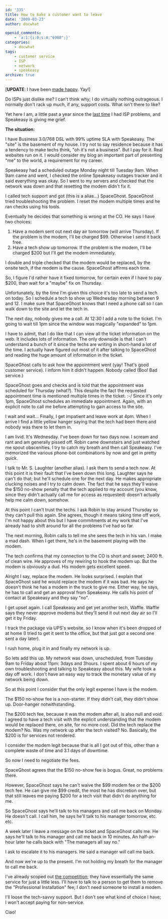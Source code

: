 ```yaml
---
id: '335'
title: How to make a customer want to leave
date: '2009-03-23'
author: docwhat

openid_comments:
    - 'a:1:{i:0;s:4:"6988";}'
categories:
    - docwhat
tags:
    - customer service
    - ISP
    - network
    - speakeasy
archive: true
---
```


\[<strong>UPDATE</strong>: I have been
[made happy](/how-speakeasy-made-it-better). Yay!\]

Do ISPs just dislike me? I can't think why; I do virtually nothing outrageous.
I normally don't rack up much, if any, support costs. What isn't there to
like?

Yet here I am, a little past a year since the [last time](/verizon-sucks/) I
had ISP problems, and Speakeasy is giving me grief.

**The situation:**

I have Business 3.0/768 DSL with 99% uptime SLA with Speakeasy. The "site" is
the basement of my house. I try not to say residence because it has a tendency
to make techs think, "oh it's not a business". But I pay for it. Real websites
run on it. I would consider my blog an important part of presenting "me" to
the world, a requirement for my career.

Speakeasy had a scheduled outage Monday night till Tuesday 9am. When 9am came
and went, I checked the online Speakeasy outages tracker and it said
everything was okay. So I went to my servers and checked that the network was
down and that resetting the modem didn't fix it.

I called tech support and got (this is a alias...) SpaceGhost. SpaceGhost
tried troubleshooting the problem. I reset the modem multiple times and he ran
checks using his tools.

Eventually he decides that something is wrong at the CO. He says I have two
choices:

1.  Have a modem sent out next day air tomorrow (will arrive Thursday). If the
    problem is the modem, I'll be charged \$99. Otherwise I send it back free.
2.  Have a tech show up tomorrow. If the problem is the modem, I'll be charged
    \$200 but I'll get the modem immediately.

I double and triple checked that the modem would be replaced, by the onsite
tech, if the modem is the cause. SpaceGhost affirms each time.

So, I figure I'd rather have it fixed tomorrow, for certain even if I have to
pay \$200, than wait for a "maybe" fix on Thursday.

Unfortunately, by the time I'm given this choice it's too late to send a tech
on today. So I schedule a tech to show up Wednesday morning between 9 and 12.
I make sure that SpaceGhost knows that I need a phone call so I can walk down
to the site and let the tech in.

The next day, nobody gives me a call. At 12:30 I add a note to the ticket. I'm
going to wait till 1pm since the window was magically "expanded" to 1pm.

I have to admit, that I do like that I can view all the ticket information on
the web. It includes lots of information. The only downside is that I can't
understand a bunch of it since the techs are writing in short-hand a lot of
the time. I actually have figured out most of it after talking to SpaceGhost
and reading the huge amount of information in the ticket.

SpaceGhost calls to ask how the appointment went (yay! That's good customer
service). I inform him it didn't happen. Nobody called (Boo! Bad service.)

SpaceGhost goes and checks and is told that the appointment was scheduled for
Thursday (what?). This despite the fact the requested appointment time is
mentioned multiple times in the ticket. :-/ Since it's only 1pm, SpaceGhost
schedules an immediate appointment. Again, with an explicit note to call me
before attempting to gain access to the site.

I wait and wait... Finally, I get impatient and leave work at 4pm. When I
arrive I find a little yellow hanger saying that the tech had been there and
nobody was there to let them in.

I am livid. It's Wednesday. I've been down for two days now. I scream and rant
and am generally pissed off. Robin came downstairs and just watched me spout
obscenities. I try to catch my breath and then call Speakeasy. I've memorized
the various phone-bot combinations by now and get in pretty quick.

I talk to Mr. S. Laughter (another alias). I ask them to send a tech
<em>now</em>. At this point it is their fault that I've been down this long.
Laughter says he can't do that; but he'll schedule one for the next day. He
makes appropriate clucking noises and I try to calm down. The fact that he
says they'll waive the \$150 no-show penalty that the tech applied to my
account (you know, since they didn't actually call me for access as requested)
doesn't actually help me calm down, somehow.

At this point I can't trust the techs. I ask Robin to stay around Thursday so
they can't pull this again. She agrees, though it means taking time off work.
I'm not happy about this but I have commitments at my work that I've already
had to shift around for all the problems I've had so far.

The next morning, Robin calls to tell me she sees the tech in his van. I make
a mad dash. When I get there, he's in the basement playing with the modem.

The tech confirms that my connection to the CO is short and sweet; 2400 ft. of
clean wire. He approves of my rewiring to hook the modem up. But the modem is
obviously a dud. His modem gets excellent speed.

Alright I say, replace the modem. He looks surprised. I explain that
SpaceGhost said he would replace the modem if it was bad. He says he doesn't
think he has a modem in the truck to give me. Either way, he says, he has to
call and get an approval from Speakeasy. He calls his point of contact at
Speakeasy and they say "no".

I get upset again. I call Speakeasy and get yet another tech, Waffle. Waffle
says they never approve modems but they'll send it out next day air so I'll
get it by Friday.

I track the package via UPS's website, so I know when it's been dropped of at
home (I tried to get it sent to the office, but that just got a second one
sent a day later).

I rush home, plug it in and finally my network is up.

So lets add this up. My network was down, unscheduled, from Tuesday 9am to
Friday about 11pm: 3days and 3hours. I spent about 6 hours of my own
troubleshooting and talking to Speakeasy about this. My wife took a day off
work. I don't have an easy way to track the monetary value of my network being
down.

So at this point I consider that the only legit expense I have is the modem.

The \$150 no-show fee is a non-starter. If they didn't call, they didn't show
up. Door-hanger notwithstanding.

The $200 tech fee, because it was the modem after all, is also null and void.
I agreed to have a tech visit with the explicit understanding that the modem
would be replaced there, on site, for no more cost. Did the tech replace the
modem? No. Was my network up after the tech visited? No. Basically, the $200
is for services not rendered.

I consider the modem legit because that is all I got out of this, other than a
complete waste of time and 3.1 days of downtime.

So now I need to negotiate the fees.

SpaceGhost agrees that the \$150 no-show fee is bogus. Great, no problems
there.

However, SpaceGhost says he can't waive the $99 modem fee or the $200 tech
fee. He can give me $99 credit, the most he has discretion over, but that
still leaves me paying $200 for a tech visit that didn't do anything for me.

So SpaceGhost says he'll talk to his managers and call me back on Monday. He
doesn't call. I call him, he says he'll talk to his manager tomorrow, etc.
etc.

A week later I leave a message on the ticket and SpaceGhost calls me. He says
he'll talk to his manager and call me back in 10 minutes. An half-an-hour
later he calls back with "The managers all say no."

I ask to escalate it to his managers. He said a manager will call me back.

And now we're up to the present. I'm not holding my breath for the manager to
call me back.

I've already scoped out
[the competition](https://en.wikipedia.org/wiki/Covad); they have essentially
the same service for just a little less. I'll have to talk to a person to get
them to remove the "Professional Installation" fee; I don't need someone to
install a modem.

I'll loose the tech-savvy support. But I don't see what kind of choice I have;
I won't accept paying for non-service.

Ciao!
